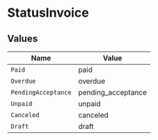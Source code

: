 # StatusInvoice


## Values

| Name                | Value               |
| ------------------- | ------------------- |
| `Paid`              | paid                |
| `Overdue`           | overdue             |
| `PendingAcceptance` | pending_acceptance  |
| `Unpaid`            | unpaid              |
| `Canceled`          | canceled            |
| `Draft`             | draft               |